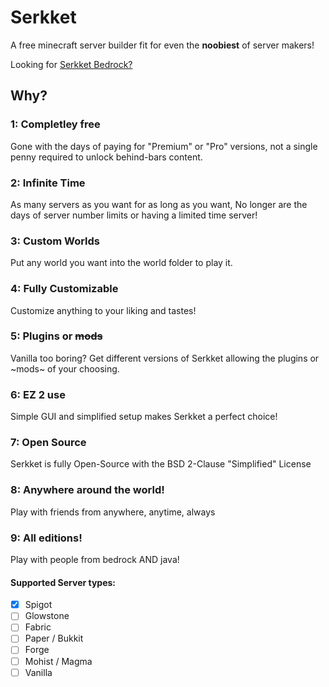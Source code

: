 # Serkket
A free minecraft server builder fit for even the **noobiest** of server makers!

Looking for [Serkket Bedrock?](https://github.com/Epicgamernate/SerkketBedrock/)

## Why?
### 1: Completley free
Gone with the days of paying for "Premium" or "Pro" versions, not a single penny required to unlock behind-bars content.

### 2: Infinite Time
As many servers as you want for as long as you want, No longer are the days of server number limits or having a limited time server!

### 3: Custom Worlds
Put any world you want into the world folder to play it.

### 4: Fully Customizable
Customize anything to your liking and tastes!

### 5: Plugins or ~~mods~~
Vanilla too boring? Get different versions of Serkket allowing the plugins or ~mods~ of your choosing.

### 6: EZ 2 use
Simple GUI and simplified setup makes Serkket a perfect choice!

### 7: Open Source
Serkket is fully Open-Source with the BSD 2-Clause "Simplified" License

### 8: Anywhere around the world!
Play with friends from anywhere, anytime, always

### 9: All editions!
Play with people from bedrock AND java!

#### Supported Server types:
- [x] Spigot
- [ ] Glowstone
- [ ] Fabric
- [ ] Paper / Bukkit
- [ ] Forge
- [ ] Mohist / Magma
- [ ] Vanilla
